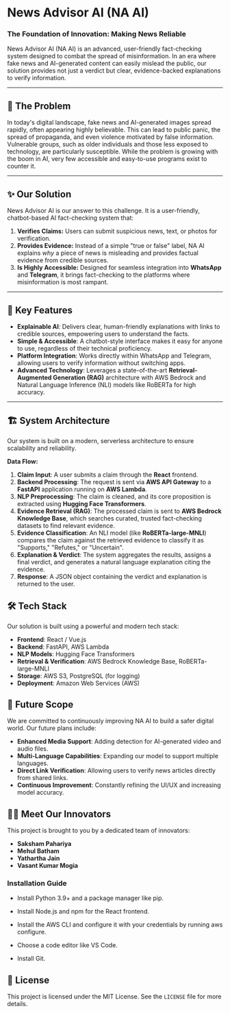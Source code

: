 # News Advisor AI (NA AI)

### The Foundation of Innovation: Making News Reliable

News Advisor AI (NA AI) is an advanced, user-friendly fact-checking system designed to combat the spread of misinformation. In an era where fake news and AI-generated content can easily mislead the public, our solution provides not just a verdict but clear, evidence-backed explanations to verify information.

---

## 🎯 The Problem

In today's digital landscape, fake news and AI-generated images spread rapidly, often appearing highly believable.
This can lead to public panic, the spread of propaganda, and even violence motivated by false information.
Vulnerable groups, such as older individuals and those less exposed to technology, are particularly susceptible.
While the problem is growing with the boom in AI, very few accessible and easy-to-use programs exist to counter it.

---

## ✨ Our Solution

News Advisor AI is our answer to this challenge. It is a user-friendly, chatbot-based AI fact-checking system that:
1.  **Verifies Claims:** Users can submit suspicious news, text, or photos for verification.
2.  **Provides Evidence:** Instead of a simple "true or false" label, NA AI explains *why* a piece of news is misleading and provides factual evidence from credible sources.
3.  **Is Highly Accessible:** Designed for seamless integration into **WhatsApp** and **Telegram**, it brings fact-checking to the platforms where misinformation is most rampant.

---

## 🚀 Key Features

* **Explainable AI**: Delivers clear, human-friendly explanations with links to credible sources, empowering users to understand the facts.
* **Simple & Accessible**: A chatbot-style interface makes it easy for anyone to use, regardless of their technical proficiency.
* **Platform Integration**: Works directly within WhatsApp and Telegram, allowing users to verify information without switching apps.
* **Advanced Technology**: Leverages a state-of-the-art **Retrieval-Augmented Generation (RAG)** architecture with AWS Bedrock and Natural Language Inference (NLI) models like RoBERTa for high accuracy.

---

## 🏗️ System Architecture

Our system is built on a modern, serverless architecture to ensure scalability and reliability.

**Data Flow:**
1.  **Claim Input**: A user submits a claim through the **React** frontend.
2.  **Backend Processing**: The request is sent via **AWS API Gateway** to a **FastAPI** application running on **AWS Lambda**.
3.  **NLP Preprocessing**: The claim is cleaned, and its core proposition is extracted using **Hugging Face Transformers**.
4.  **Evidence Retrieval (RAG)**: The processed claim is sent to **AWS Bedrock Knowledge Base**, which searches curated, trusted fact-checking datasets to find relevant evidence.
5.  **Evidence Classification**: An NLI model (like **RoBERTa-large-MNLI**) compares the claim against the retrieved evidence to classify it as "Supports," "Refutes," or "Uncertain".
6.  **Explanation & Verdict**: The system aggregates the results, assigns a final verdict, and generates a natural language explanation citing the evidence.
7.  **Response**: A JSON object containing the verdict and explanation is returned to the user.


## 🛠️ Tech Stack

Our solution is built using a powerful and modern tech stack:

* **Frontend**: React / Vue.js
* **Backend**: FastAPI, AWS Lambda
* **NLP Models**: Hugging Face Transformers
* **Retrieval & Verification**: AWS Bedrock Knowledge Base, RoBERTa-large-MNLI
* **Storage**: AWS S3, PostgreSQL (for logging)
* **Deployment**: Amazon Web Services (AWS)



## 🔮 Future Scope

We are committed to continuously improving NA AI to build a safer digital world. Our future plans include:
* **Enhanced Media Support**: Adding detection for AI-generated video and audio files.
* **Multi-Language Capabilities**: Expanding our model to support multiple languages.
* **Direct Link Verification**: Allowing users to verify news articles directly from shared links.
* **Continuous Improvement**: Constantly refining the UI/UX and increasing model accuracy.



## 👨‍💻 Meet Our Innovators

This project is brought to you by a dedicated team of innovators:

* **Saksham Pahariya**
* **Mehul Batham**
* **Yathartha Jain**
* **Vasant Kumar Mogia**

### Installation  Guide

- Install Python 3.9+ and a package manager like pip.

- Install Node.js and npm for the React frontend.

- Install the AWS CLI and configure it with your credentials by running aws configure.

- Choose a code editor like VS Code.

- Install Git.

## 📄 License

This project is licensed under the MIT License. See the `LICENSE` file for more details.
